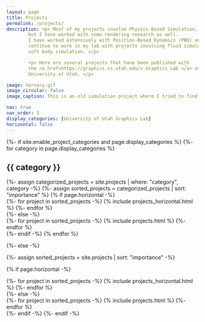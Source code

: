 ```yaml
---
layout: page
title: Projects
permalink: /projects/
description: <p> Most of my projects involve Physics-Based Simulation,
        but I have worked with some rendering research as well. 
        I have worked extensively with Position-Based Dynamics (PBD) and 
        continue to work in my lab with projects involving fluid simulation, hair simulation, and 
        soft body simulation. </p> 

        <p> Here are several projects that have been published with 
        the <a href=https://graphics.cs.utah.edu/> Graphics Lab </a> at the 
        University of Utah. </p> 

image: ternary.gif
image_circular: false
image_caption: This is an old simulation project where I tried to find a solution to the three body problem!

nav: true
nav_order: 3
display_categories: [University of Utah Graphics Lab]
horizontal: false
---
```


<!-- pages/projects.md -->
<div class="projects">
{%- if site.enable_project_categories and page.display_categories %}
  <!-- Display categorized projects -->
  {%- for category in page.display_categories %}
  <h2 class="category">{{ category }}</h2>
  {%- assign categorized_projects = site.projects | where: "category", category -%}
  {%- assign sorted_projects = categorized_projects | sort: "importance" %}
  <!-- Generate cards for each project -->
  {% if page.horizontal -%}
  <div class="container">
    <div class="row row-cols-2">
    {%- for project in sorted_projects -%}
      {% include projects_horizontal.html %}
    {%- endfor %}
    </div>
  </div>
  {%- else -%}
  <div class="grid">
    {%- for project in sorted_projects -%}
      {% include projects.html %}
    {%- endfor %}
  </div>
  {%- endif -%}
  {% endfor %}

{%- else -%}
<!-- Display projects without categories -->
  {%- assign sorted_projects = site.projects | sort: "importance" -%}
  <!-- Generate cards for each project -->
  {% if page.horizontal -%}
  <div class="container">
    <div class="row row-cols-2">
    {%- for project in sorted_projects -%}
      {% include projects_horizontal.html %}
    {%- endfor %}
    </div>
  </div>
  {%- else -%}
  <div class="grid">
    {%- for project in sorted_projects -%}
      {% include projects.html %}
    {%- endfor %}
  </div>
  {%- endif -%}
{%- endif -%}
</div>
